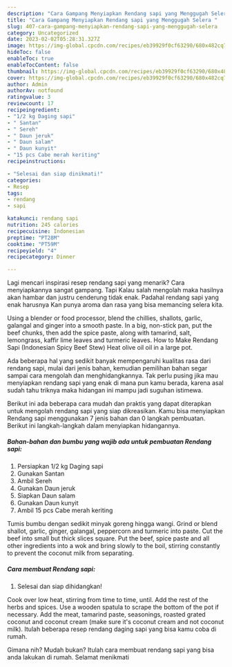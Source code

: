 ```yaml
---
description: "Cara Gampang Menyiapkan Rendang sapi yang Menggugah Selera "
title: "Cara Gampang Menyiapkan Rendang sapi yang Menggugah Selera "
slug: 407-cara-gampang-menyiapkan-rendang-sapi-yang-menggugah-selera
category: Uncategorized
date: 2023-02-02T05:28:31.327Z
image: https://img-global.cpcdn.com/recipes/eb39929f0cf63290/680x482cq70/rendang-sapi-foto-resep-utama.jpg
hideToc: false
enableToc: true
enableTocContent: false
thumbnail: https://img-global.cpcdn.com/recipes/eb39929f0cf63290/680x482cq70/rendang-sapi-foto-resep-utama.jpg
cover: https://img-global.cpcdn.com/recipes/eb39929f0cf63290/680x482cq70/rendang-sapi-foto-resep-utama.jpg
author: Admin
authorAv: notfound
ratingvalue: 3
reviewcount: 17
recipeingredient:
- "1/2 kg Daging sapi"
- " Santan"
- " Sereh"
- " Daun jeruk"
- " Daun salam"
- " Daun kunyit"
- "15 pcs Cabe merah keriting"
recipeinstructions:

- "Selesai dan siap dinikmati!"
categories:
- Resep
tags:
- rendang
- sapi

katakunci: rendang sapi 
nutrition: 245 calories
recipecuisine: Indonesian
preptime: "PT28M"
cooktime: "PT59M"
recipeyield: "4"
recipecategory: Dinner

---
```



Lagi mencari inspirasi resep rendang sapi yang menarik? Cara menyiapkannya sangat gampang. Tapi Kalau salah mengolah maka hasilnya akan hambar dan justru cenderung tidak enak. Padahal rendang sapi yang enak harusnya Kan punya aroma dan rasa yang bisa memancing selera kita.


Using a blender or food processor, blend the chillies, shallots, garlic, galangal and ginger into a smooth paste. In a big, non-stick pan, put the beef chunks, then add the spice paste, along with tamarind, salt, lemongrass, kaffir lime leaves and turmeric leaves. How to Make Rendang Sapi (Indonesian Spicy Beef Stew) Heat olive oil oil in a large pot.

Ada beberapa hal yang sedikit banyak mempengaruhi kualitas rasa dari rendang sapi, mulai dari jenis bahan, kemudian pemilihan bahan segar sampai cara mengolah dan menghidangkannya. Tak perlu pusing jika mau menyiapkan rendang sapi yang enak di mana pun kamu berada, karena asal sudah tahu triknya maka hidangan ini mampu jadi suguhan istimewa.


Berikut ini ada beberapa cara mudah dan praktis yang dapat diterapkan untuk mengolah rendang sapi yang siap dikreasikan. Kamu bisa menyiapkan Rendang sapi menggunakan 7 jenis bahan dan 0 langkah pembuatan. Berikut ini langkah-langkah dalam menyiapkan hidangannya.

<!--inarticleads1-->

##### Bahan-bahan dan bumbu yang wajib ada untuk pembuatan Rendang sapi:

1. Persiapkan 1/2 kg Daging sapi
1. Gunakan  Santan
1. Ambil  Sereh
1. Gunakan  Daun jeruk
1. Siapkan  Daun salam
1. Gunakan  Daun kunyit
1. Ambil 15 pcs Cabe merah keriting


Tumis bumbu dengan sedikit minyak goreng hingga wangi. Grind or blend shallot, garlic, ginger, galangal, peppercorn and turmeric into paste. Cut the beef into small but thick slices square. Put the beef, spice paste and all other ingredients into a wok and bring slowly to the boil, stirring constantly to prevent the coconut milk from separating. 

<!--inarticleads2-->

##### Cara membuat Rendang sapi:


1. Selesai dan siap dihidangkan!

Cook over low heat, stirring from time to time, until. Add the rest of the herbs and spices. Use a wooden spatula to scrape the bottom of the pot if necessary. Add the meat, tamarind paste, seasonings, roasted grated coconut and coconut cream (make sure it&#39;s coconut cream and not coconut milk). Itulah beberapa resep rendang daging sapi yang bisa kamu coba di rumah. 

Gimana nih? Mudah bukan? Itulah cara membuat rendang sapi yang bisa anda lakukan di rumah. Selamat menikmati
